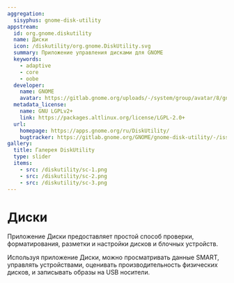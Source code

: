 ```yaml
---
aggregation:
  sisyphus: gnome-disk-utility
appstream:
  id: org.gnome.diskutility
  name: Диски
  icon: /diskutility/org.gnome.DiskUtility.svg
  summary: Приложение управления дисками для GNOME
  keywords:
    - adaptive
    - core
    - oobe
  developer:
    name: GNOME
    avatar: https://gitlab.gnome.org/uploads/-/system/group/avatar/8/gnomelogo.png?width=48
  metadata_license:
    name: GNU LGPLv2+
    link: https://packages.altlinux.org/license/LGPL-2.0+
  url:
    homepage: https://apps.gnome.org/ru/DiskUtility/
    bugtracker: https://gitlab.gnome.org/GNOME/gnome-disk-utility/-/issues
gallery:
  title: Галерея DiskUtility
  type: slider
  items:
    - src: /diskutility/sc-1.png
    - src: /diskutility/sc-2.png
    - src: /diskutility/sc-3.png
---
```


# Диски

Приложение Диски предоставляет простой способ проверки, форматирования, разметки и настройки дисков и блочных устройств.

Используя приложение Диски, можно просматривать данные SMART, управлять устройствами, оценивать производительность физических дисков, и записывать образы на USB носители.

<AGWGallery />

<!--@include: @ru/apps/.parts/install/content-repo.md-->
